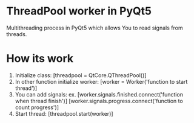 # ThreadPool worker in PyQt5

Multithreading process in PyQt5 which allows You to read signals from threads.

# How its work

1. Initialize class: [threadpool = QtCore.QThreadPool()]
2. In other function initialize worker: [worker = Worker('function to start thread')]
3. You can add signals: ex. [worker.signals.finished.connect('function when thread finish')]
                            [worker.signals.progress.connect('function to count progress')]
4. Start thread: [threadpool.start(worker)]
